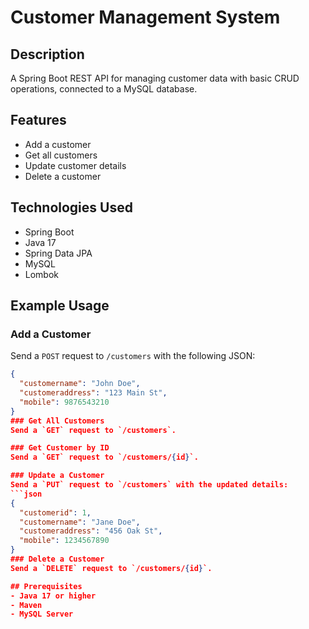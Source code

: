 # **Customer Management System**

## Description
A Spring Boot REST API for managing customer data with basic CRUD operations, connected to a MySQL database.

## Features
- Add a customer
- Get all customers
- Update customer details
- Delete a customer

## Technologies Used
- Spring Boot
- Java 17
- Spring Data JPA
- MySQL
- Lombok

## Example Usage

### Add a Customer
Send a `POST` request to `/customers` with the following JSON:
```json
{
  "customername": "John Doe",
  "customeraddress": "123 Main St",
  "mobile": 9876543210
}
### Get All Customers
Send a `GET` request to `/customers`.

### Get Customer by ID
Send a `GET` request to `/customers/{id}`.

### Update a Customer
Send a `PUT` request to `/customers` with the updated details:
```json
{
  "customerid": 1,
  "customername": "Jane Doe",
  "customeraddress": "456 Oak St",
  "mobile": 1234567890
}
### Delete a Customer
Send a `DELETE` request to `/customers/{id}`.

## Prerequisites
- Java 17 or higher
- Maven
- MySQL Server
